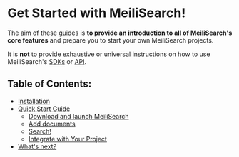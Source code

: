 # Get Started with MeiliSearch!

The aim of these guides is **to provide an introduction to all of MeiliSearch's core features** and prepare you to start your own MeiliSearch projects.

It is **not** to provide exhaustive or universal instructions on how to use MeiliSearch's [SDKs](/learn/what_is_meilisearch/sdks.md) or [API](/reference/api).

## Table of Contents:

- [Installation](/learn/getting_started/installation.md)
- [Quick Start Guide](/learn/getting_started/quick_start.md)
  - [Download and launch MeiliSearch](/learn/getting_started/quick_start.md#download-and-launch)
  - [Add documents](/learn/getting_started/quick_start.md#add-documents)
  - [Search!](/learn/getting_started/quick_start.md#search)
  - [Integrate with Your Project](/learn/getting_started/quick_start.md#integrate-with-your-project)
- [What's next?](/learn/getting_started/whats_next.md)

